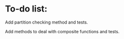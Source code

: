 # To-do list:

Add partition checking method and tests.

Add methods to deal with composite functions and tests.
